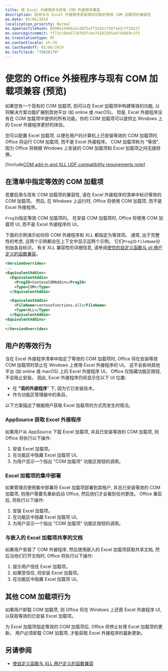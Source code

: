 ```yaml
---
title: 使 Excel 外接程序与现有 COM 外接程序兼容
description: 启用与与 Excel 外接程序具有相同功能的等效 COM 加载项的兼容性
ms.date: 05/06/2019
localization_priority: Normal
ms.openlocfilehash: 0890e14466a2cd8f5aff2d1bcf307a43cff28127
ms.sourcegitcommit: ff73cc04e5718765fcbe74181505a974db69c3f5
ms.translationtype: MT
ms.contentlocale: zh-CN
ms.lasthandoff: 05/06/2019
ms.locfileid: "33628170"
---
```

# <a name="make-your-office-add-in-compatible-with-an-existing-com-add-in-preview"></a>使您的 Office 外接程序与现有 COM 加载项兼容 (预览)

如果您有一个现有的 COM 加载项, 则可以在 Excel 加载项中构建等效的功能, 以将解决方案功能扩展到其他平台 (如 online 或 macOS)。 但是, Excel 外接程序没有在 COM 加载项中提供的所有功能。你的 COM 加载项可以提供比 Windows 上的 Excel 外接程序更好的体验。

您可以配置 Excel 加载项, 以便在用户的计算机上已安装等效的 COM 加载项时, Office 将运行 COM 加载项, 而不是 Excel 外接程序。 COM 加载项称为 "等效", 因为 Office 将根据 Windows 上安装的 COM 加载项和 Excel 加载项之间无缝转换。

[!include[COM add-in and XLL UDF compatibility requirements note](../includes/xll-compatibility-note.md)]

## <a name="specify-an-equivalent-com-add-in-in-the-manifest"></a>在清单中指定等效的 COM 加载项

若要启用与现有 COM 加载项的兼容性, 请在 Excel 外接程序的清单中标识等效的 COM 加载项。 然后, 在 Windows 上运行时, Office 将使用 COM 加载项, 而不是 Excel 外接程序。

`ProgID`指定等效 COM 加载项的。 在安装 COM 加载项时, Office 将使用 COM 加载项 UI, 而不是 Excel 外接程序的 UI。

下面的示例演示如何将 COM 外接程序和 XLL 都指定为等效项。 通常, 出于完整性的考虑, 这两个示例都会在上下文中显示这两个示例。 它们`ProgID` `FileName`分别由各自标识。 有关 XLL 兼容性的详细信息, 请参阅[使您的自定义函数与 xll 用户定义的函数兼容](../excel/make-custom-functions-compatible-with-xll-udf.md)。

```xml
<VersionOverrides>
...
<EquivalentAddins>
  <EquivalentAddin>
    <ProgID>ContosoCOMAddin</ProgID>
    <Type>COM</Type>
  </EquivalentAddin>

  <EquivalentAddin>
    <FileName>contosofunctions.xll</FileName>
    <Type>XLL</Type>
  </EquivalentAddin>
<EquivalentAddins>
...
</VersionOverrides>
```

## <a name="equivalent-behavior-for-users"></a>用户的等效行为

当在 Excel 外接程序清单中指定了等效的 COM 加载项时, Office 将在安装等效 COM 加载项时禁止在 Windows 上使用 Excel 外接程序的 UI。 这不会影响其他平台 (如 online 或 macOS) 上的 Excel 外接程序 UI。 Office 仅隐藏功能区按钮, 不会阻止安装。 因此, Excel 外接程序仍将显示在以下 UI 位置:

- 在 **"我的外接程序**" 下, 因为它已安装技术。
- 作为功能区管理器中的条目。

以下方案描述了根据用户获取 Excel 加载项的方式而发生的情况。

### <a name="appsource-acquisition-of-an-excel-add-in"></a>AppSource 获取 Excel 外接程序

如果用户从 AppSource 下载 Excel 加载项, 并且已安装等效的 COM 加载项, 则 Office 将执行以下操作:

1. 安装 Excel 加载项。
2. 在功能区中隐藏 Excel 加载项 UI。
3. 为用户显示一个指出 "COM 加载项" 功能区按钮的调用。

### <a name="centralized-deployment-of-excel-add-in"></a>Excel 加载项的集中部署

如果管理员使用集中部署将 Excel 加载项部署到其租户, 并且已安装等效的 COM 加载项, 则用户需要先重新启动 Office, 然后他们才会看到任何更改。 Office 重启后, 将执行以下操作:

1. 安装 Excel 加载项。
2. 在功能区中隐藏 Excel 加载项 UI。
3. 为用户显示一个指出 "COM 加载项" 功能区按钮的调用。

### <a name="document-shared-with-embedded-excel-add-in"></a>与嵌入的 Excel 加载项共享的文档

如果用户安装了 COM 外接程序, 然后使用嵌入的 Excel 加载项获取共享文档, 然后当他们打开文档时, Office 将执行以下操作:

1. 提示用户信任 Excel 加载项。
2. 如果受信任, 将安装 Excel 加载项。
3. 在功能区中隐藏 Excel 加载项 UI。

## <a name="other-com-add-in-behavior"></a>其他 COM 加载项行为

如果用户卸载 COM 加载项, 则 Office 将在 Windows 上还原 Excel 外接程序 UI, 以获取等效的已安装 Excel 加载项。

为 Excel 加载项指定等效的 COM 加载项后, Office 将停止处理 Excel 加载项的更新。 用户必须卸载 COM 加载项, 才能获取 Excel 外接程序的最新更新。

## <a name="see-also"></a>另请参阅

- [使自定义函数与 XLL 用户定义的函数兼容](../excel/make-custom-functions-compatible-with-xll-udf.md)
